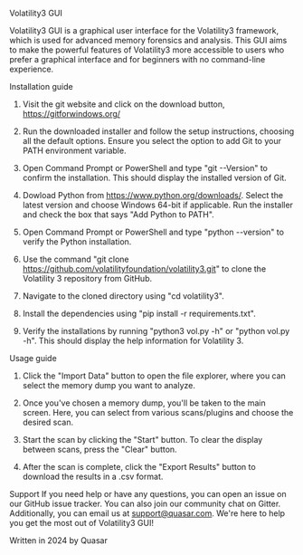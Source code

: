 Volatility3 GUI

Volatility3 GUI is a graphical user interface for the Volatility3 framework, which is used for advanced memory forensics and analysis. This GUI aims to make the powerful features of Volatility3 more accessible to users who prefer a graphical interface and for beginners with no command-line experience.


Installation guide
1. Visit the git website and click on the download button, https://gitforwindows.org/

2. Run the downloaded installer and follow the setup instructions, choosing all the default options. Ensure you select the option to add Git to your PATH environment variable.

3. Open Command Prompt or PowerShell and type "git --Version" to confirm the installation. This should display the installed version of Git.

4. Dowload Python from https://www.python.org/downloads/. Select the latest version and choose Windows 64-bit if applicable. Run the installer and check the box that says "Add Python to PATH".

5. Open Command Prompt or PowerShell and type "python --version" to verify the Python installation.

6. Use the command "git clone https://github.com/volatilityfoundation/volatility3.git" to clone the Volatility 3 repository from GitHub.

7. Navigate to the cloned directory using "cd volatility3".

8. Install the dependencies using "pip install -r requirements.txt". 

9. Verify the installations by running "python3 vol.py -h" or "python vol.py -h". This should display the help information for Volatility 3.


Usage guide
1. Click the "Import Data" button to open the file explorer, where you can select the memory dump you want to analyze.

2. Once you've chosen a memory dump, you'll be taken to the main screen. Here, you can select from various scans/plugins and choose the desired scan.

3. Start the scan by clicking the "Start" button. To clear the display between scans, press the "Clear" button.

4. After the scan is complete, click the "Export Results" button to download the results in a .csv format.


Support
If you need help or have any questions, you can open an issue on our GitHub issue tracker. You can also join our community chat on Gitter. Additionally, you can email us at support@quasar.com. We're here to help you get the most out of Volatility3 GUI!


Written in 2024 by Quasar

